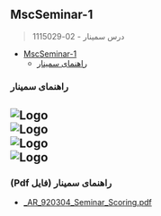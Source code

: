 ## MscSeminar-1

> درس سمینار - 02-1115029

- [MscSeminar-1](#MscSeminar-1)
    * [راهنمای سمینار](#راهنمای-سمینار)
    
###    راهنمای سمینار
 
![Logo](https://github.com/AliRazavi-edu/PNU_3991/blob/master/_Image/seminar1.png)
<br>
![Logo](https://github.com/AliRazavi-edu/PNU_3991/blob/master/_Image/seminar%202.png)
<br>
![Logo](https://github.com/AliRazavi-edu/PNU_3991/blob/master/_Image/seminar%203%20.png)
<br>
![Logo](https://github.com/AliRazavi-edu/PNU_3991/blob/master/_Image/seminar%204.png)
------------------
###   (Pdf فایل) راهنمای سمینار  

- [_AR_920304_Seminar_Scoring.pdf](https://github.com/AliRazavi-edu/PNU_3991/blob/master/_MSc/MscSeminar-1/assessment/_AR_920304_Seminar_Scoring.pdf)


